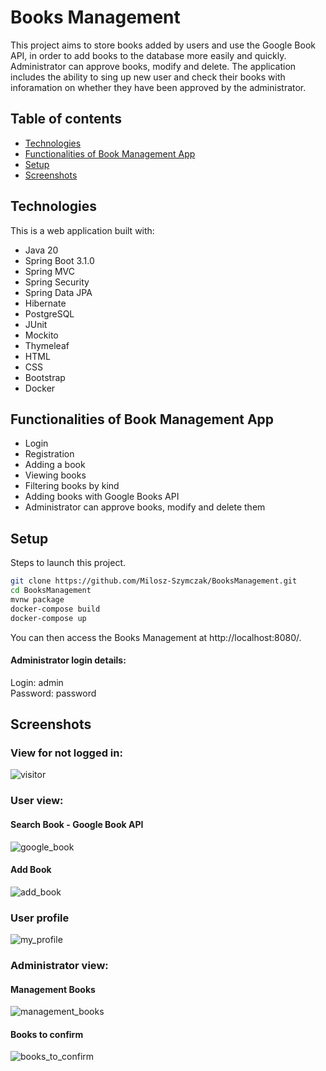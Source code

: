 # Books Management
This project aims to store books added by users and use the Google Book API, in order to add books to the database more easily and quickly. Administrator can approve books, modify and delete. The application includes the ability to sing up new user and check their books with inforamation on whether they have been approved by the administrator.

## Table of contents
* [Technologies](#Technologies)
* [Functionalities of Book Management App](#Functionalities-of-Book-Management-App)
* [Setup](#Setup)
* [Screenshots](#Screenshots)

## Technologies
This is a web application built with:
* Java 20
* Spring Boot 3.1.0
* Spring MVC
* Spring Security
* Spring Data JPA
* Hibernate
* PostgreSQL
* JUnit
* Mockito
* Thymeleaf
* HTML
* CSS
* Bootstrap
* Docker

## Functionalities of Book Management App
* Login
* Registration
* Adding a book
* Viewing books
* Filtering books by kind
* Adding books with Google Books API
* Administrator can approve books, modify and delete them

## Setup
Steps to launch this project.
```bash
git clone https://github.com/Milosz-Szymczak/BooksManagement.git
cd BooksManagement
mvnw package
docker-compose build
docker-compose up
```
You can then access the Books Management at http://localhost:8080/.

#### Administrator login details:
Login: admin <br/>
Password: password

## Screenshots

### View for not logged in:
![visitor](https://github.com/Milosz-Szymczak/BooksManagement/assets/99685108/2a76293d-ff95-48be-a3cf-0fdf32a736aa)


### User view:

#### Search Book - Google Book API
![google_book](https://github.com/Milosz-Szymczak/BooksManagement/assets/99685108/5706a397-626c-4121-a0c4-ef20ba88bbe8)


#### Add Book 
![add_book](https://github.com/Milosz-Szymczak/BooksManagement/assets/99685108/ed249029-fba9-4eee-9100-1a755b8b7949)

### User profile
![my_profile](https://github.com/Milosz-Szymczak/BooksManagement/assets/99685108/db5c5a0e-efc4-4231-83c2-290a6a921530)


### Administrator view:

#### Management Books
![management_books](https://github.com/Milosz-Szymczak/BooksManagement/assets/99685108/21576014-654f-4659-8466-c5f74c879e95)


#### Books to confirm
![books_to_confirm](https://github.com/Milosz-Szymczak/BooksManagement/assets/99685108/a0d31920-9537-48bb-a3a3-a325681dec6a)


